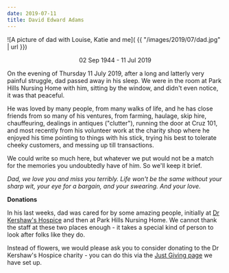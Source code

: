 ```yaml
---
date: 2019-07-11
title: David Edward Adams
---
```


![A picture of dad with Louise, Katie and me]( {{ "/images/2019/07/dad.jpg" | url }})

<center>02 Sep 1944 - 11 Jul 2019</center>

On the evening of Thursday 11 July 2019, after a long and latterly very painful struggle, dad passed away in his sleep. We were in the room at Park Hills Nursing Home with him, sitting by the window, and didn't even notice, it was that peaceful.

He was loved by many people, from many walks of life, and he has close friends from so many of his ventures, from farming, haulage, skip hire, chauffeuring, dealings in antiques ("clutter"), running the door at Cruz 101, and most recently from his volunteer work at the charity shop where he enjoyed his time pointing to things with his stick, trying his best to tolerate cheeky customers, and messing up till transactions.

We could write so much here, but whatever we put would not be a match for the memories you undoubtedly have of him. So we'll keep it brief.

_Dad, we love you and miss you terribly. Life won't be the same without your sharp wit, your eye for a bargain, and your swearing. And your love._

**Donations**

In his last weeks, dad was cared for by some amazing people, initially at [Dr Kershaw's Hospice](https://www.drkershawshospice.org.uk/) and then at Park Hills Nursing Home. We cannot thank the staff at these two places enough - it takes a special kind of person to look after folks like they do.

Instead of flowers, we would please ask you to consider donating to the Dr Kershaw's Hospice charity - you can do this via the [Just Giving page](https://www.justgiving.com/fundraising/davidedwardadams) we have set up.
